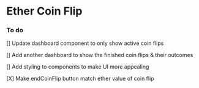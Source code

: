 # Ether Coin Flip

### To do

[] Update dashboard component to only show active coin flips

[] Add another dashboard to show the finished coin flips & their outcomes

[] Add styling to components to make UI more appealing

[X] Make endCoinFlip button match ether value of coin flip